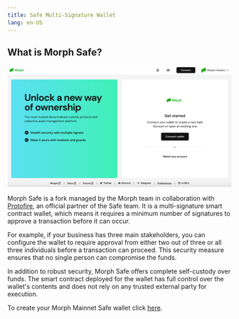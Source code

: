 ```yaml
---
title: Safe Multi-Signature Wallet
lang: en-US
---
```


## What is Morph Safe?

![safemultisig](../../../../assets/docs/dev/safemultisig.png)

Morph Safe is a fork managed by the Morph team in collaboration with [Protofire](https://www.protofire.io/), an official partner of the Safe team. It is a multi-signature smart contract wallet, which means it requires a minimum number of signatures to approve a transaction before it can occur.

For example, if your business has three main stakeholders, you can configure the wallet to require approval from either two out of three or all three individuals before a transaction can proceed. This security measure ensures that no single person can compromise the funds.

In addition to robust security, Morph Safe offers complete self-custody over funds. The smart contract deployed for the wallet has full control over the wallet's contents and does not rely on any trusted external party for execution.

To create your Morph Mainnet Safe wallet click [here](https://safe.morphl2.io/welcome/accounts?chain=morph).